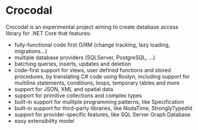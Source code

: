 # Crocodal

Crocodal is an experimental project aiming to create database access library for .NET Core that features:
* fully-functional code first O/RM (change tracking, lazy loading, migrations...)
* multiple database providers (SQLServer, PostgreSQL, ...)
* batching queries, inserts, updates and deletion
* code-first support for views, user defined functions and stored procedures, by translating C# code using Roslyn, including support for multiline statements, conditions, loops, temporary tables and more
* support for JSON, XML and spatial data
* support for primitive collections and complex types
* built-in support for mulitple programming patterns, like Specification
* built-in support for third-party libraries, like NodaTime, StronglyTypedId
* support for provider-specific features, like SQL Server Graph Database
* easy extensibility model
